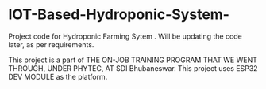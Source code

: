 # IOT-Based-Hydroponic-System-
Project code for Hydroponic Farming Sytem . Will be updating the code later, as per requirements.


This project is a part of THE ON-JOB TRAINING PROGRAM THAT WE WENT THROUGH, UNDER PHYTEC, AT SDI Bhubaneswar.
This project uses ESP32 DEV MODULE as the platform.
